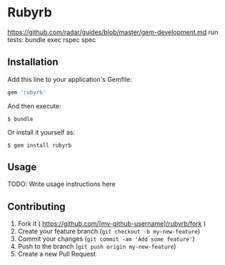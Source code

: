 # Rubyrb

https://github.com/radar/guides/blob/master/gem-development.md
run tests:
bundle exec rspec spec
## Installation

Add this line to your application's Gemfile:

```ruby
gem 'rubyrb'
```

And then execute:

    $ bundle

Or install it yourself as:

    $ gem install rubyrb

## Usage

TODO: Write usage instructions here

## Contributing

1. Fork it ( https://github.com/[my-github-username]/rubyrb/fork )
2. Create your feature branch (`git checkout -b my-new-feature`)
3. Commit your changes (`git commit -am 'Add some feature'`)
4. Push to the branch (`git push origin my-new-feature`)
5. Create a new Pull Request
